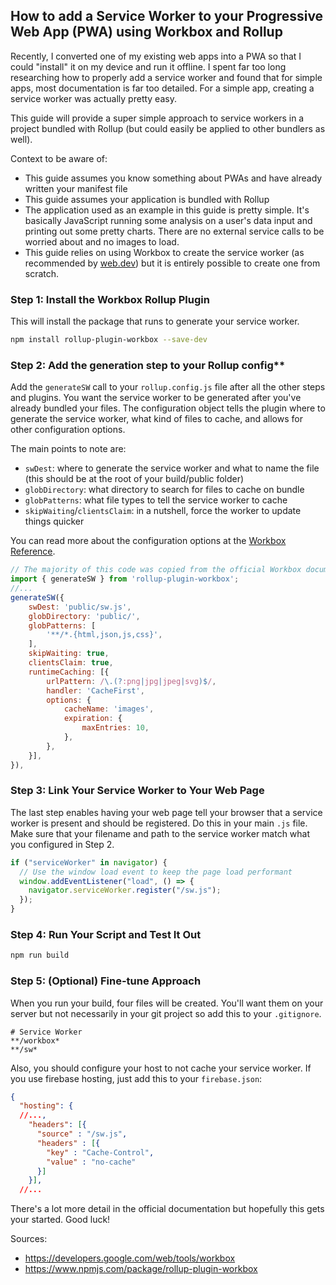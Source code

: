 ## How to add a Service Worker to your Progressive Web App (PWA) using Workbox and Rollup

Recently, I converted one of my existing web apps into a PWA so that I could "install" it on my device and run it offline. I spent far too long researching how to properly add a service worker and found that for simple apps, most documentation is far too detailed. For a simple app, creating a service worker was actually pretty easy.

This guide will provide a super simple approach to service workers in a project bundled with Rollup (but could easily be applied to other bundlers as well).

Context to be aware of:

- This guide assumes you know something about PWAs and have already written your manifest file
- This guide assumes your application is bundled with Rollup
- The application used as an example in this guide is pretty simple. It's basically JavaScript running some analysis on a user's data input and printing out some pretty charts. There are no external service calls to be worried about and no images to load.
- This guide relies on using Workbox to create the service worker (as recommended by [web.dev](https://web.dev/service-worker/)) but it is entirely possible to create one from scratch.

### Step 1: Install the Workbox Rollup Plugin

This will install the package that runs to generate your service worker.

```bash
npm install rollup-plugin-workbox --save-dev
```

### Step 2: Add the generation step to your Rollup config\*\*

Add the `generateSW` call to your `rollup.config.js` file after all the other steps and plugins. You want the service worker to be generated after you've already bundled your files.
The configuration object tells the plugin where to generate the service worker, what kind of files to cache, and allows for other configuration options.

The main points to note are:

- `swDest`: where to generate the service worker and what to name the file (this should be at the root of your build/public folder)
- `globDirectory`: what directory to search for files to cache on bundle
- `globPatterns`: what file types to tell the service worker to cache
- `skipWaiting`/`clientsClaim`: in a nutshell, force the worker to update things quicker

You can read more about the configuration options at the [Workbox Reference](https://developers.google.com/web/tools/workbox/reference-docs/latest/module-workbox-build#.generateSW).

```javascript
// The majority of this code was copied from the official Workbox documentation
import { generateSW } from 'rollup-plugin-workbox';
//...
generateSW({
    swDest: 'public/sw.js',
    globDirectory: 'public/',
    globPatterns: [
        '**/*.{html,json,js,css}',
    ],
    skipWaiting: true,
    clientsClaim: true,
    runtimeCaching: [{
        urlPattern: /\.(?:png|jpg|jpeg|svg)$/,
        handler: 'CacheFirst',
        options: {
            cacheName: 'images',
            expiration: {
                maxEntries: 10,
            },
        },
    }],
}),
```

### Step 3: Link Your Service Worker to Your Web Page

The last step enables having your web page tell your browser that a service worker is present and should be registered. Do this in your main `.js` file. Make sure that your filename and path to the service worker match what you configured in Step 2.

```javascript
if ("serviceWorker" in navigator) {
  // Use the window load event to keep the page load performant
  window.addEventListener("load", () => {
    navigator.serviceWorker.register("/sw.js");
  });
}
```

### Step 4: Run Your Script and Test It Out

```bash
npm run build
```

### Step 5: (Optional) Fine-tune Approach

When you run your build, four files will be created. You'll want them on your server but not necessarily in your git project so add this to your `.gitignore`.

```markup
# Service Worker
**/workbox*
**/sw*
```

Also, you should configure your host to not cache your service worker. If you use firebase hosting, just add this to your `firebase.json`:

```json
{
  "hosting": {
  //...,
    "headers": [{
      "source" : "/sw.js",
      "headers" : [{
        "key" : "Cache-Control",
        "value" : "no-cache"
      }]
    }],
  //...
```

There's a lot more detail in the official documentation but hopefully this gets your started. Good luck!

Sources:

- <https://developers.google.com/web/tools/workbox>
- <https://www.npmjs.com/package/rollup-plugin-workbox>

